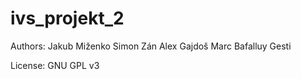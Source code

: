 # ivs_projekt_2

Authors: Jakub Miženko
         Simon Zán
	     Alex Gajdoš
	     Marc Bafalluy Gesti

License: GNU GPL v3
